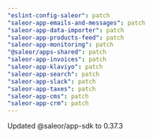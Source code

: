 ```yaml
---
"eslint-config-saleor": patch
"saleor-app-emails-and-messages": patch
"saleor-app-data-importer": patch
"saleor-app-products-feed": patch
"saleor-app-monitoring": patch
"@saleor/apps-shared": patch
"saleor-app-invoices": patch
"saleor-app-klaviyo": patch
"saleor-app-search": patch
"saleor-app-slack": patch
"saleor-app-taxes": patch
"saleor-app-cms": patch
"saleor-app-crm": patch
---
```


Updated @saleor/app-sdk to 0.37.3
